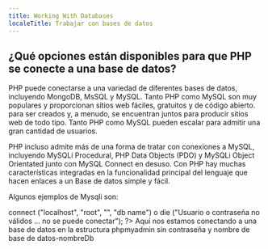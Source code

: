 ```yaml
---
title: Working With Databases
localeTitle: Trabajar con bases de datos
---
```

## ¿Qué opciones están disponibles para que PHP se conecte a una base de datos?

PHP puede conectarse a una variedad de diferentes bases de datos, incluyendo MongoDB, MsSQL y MySQL. Tanto PHP como MySQL son muy populares y proporcionan sitios web fáciles, gratuitos y de código abierto. para ser creados y, a menudo, se encuentran juntos para producir sitios web de todo tipo. Tanto PHP como MySQL pueden escalar para admitir una gran cantidad de usuarios.

PHP incluso admite más de una forma de tratar con conexiones a MySQL, incluyendo MySQLi Procedural, PHP Data Objects (PDO) y MySQLi Object Orientated junto con MySQL Connect en desuso. Con PHP hay muchas características integradas en la funcionalidad principal del lenguaje que hacen enlaces a un Base de datos simple y fácil.

Algunos ejemplos de Mysqli son:

connect ("localhost", "root", "", "db name") o die ("Usuario o contraseña no válidos ... no se puede conectar"); ?> Aquí nos estamos conectando a una base de datos en la estructura phpmyadmin sin contraseña y nombre de base de datos-nombreDb